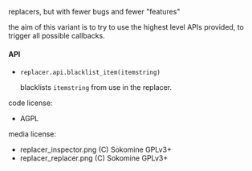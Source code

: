 replacers, but with fewer bugs and fewer "features"

the aim of this variant is to try to use the highest level APIs provided, to trigger all possible callbacks.

#### API

* `replacer.api.blacklist_item(itemstring)`

  blacklists `itemstring` from use in the replacer.

code license:
* AGPL

media license:
* replacer_inspector.png (C) Sokomine GPLv3+
* replacer_replacer.png (C) Sokomine GPLv3+
